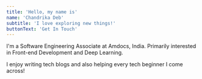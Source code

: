 ```yaml
---
title: 'Hello, my name is'
name: 'Chandrika Deb'
subtitle: 'I love exploring new things!'
buttonText: 'Get In Touch'
---
```


I'm a Software Engineering Associate at Amdocs, India. Primarily interested in Front-end Development and Deep Learning.

I enjoy writing tech blogs and also helping every tech beginner I come across!

